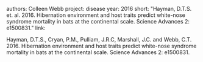 authors: Colleen Webb
project: disease
year: 2016
short: "Hayman, D.T.S. et. al. 2016. Hibernation environment and host traits predict white-nose syndrome mortality in bats at the continental scale. Science Advances 2: e1500831."
link:



Hayman, D.T.S., Cryan, P.M., Pulliam, J.R.C, Marshall, J.C. and Webb, C.T. 2016. Hibernation environment and host traits predict white-nose syndrome mortality in bats at the continental scale. Science Advances 2: e1500831.
